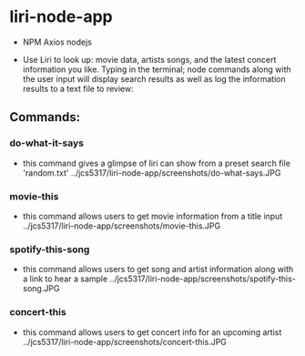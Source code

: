 # liri-node-app
- NPM Axios nodejs 
+ Use Liri to look up: movie data, artists songs, and the latest concert information you like.
Typing in the terminal; node commands along with the user input will display search results as well as log the information results to a text file to review:
## Commands:
### do-what-it-says 
- this command gives a glimpse of liri can show from a preset search file 'random.txt'
../jcs5317/liri-node-app/screenshots/do-what-says.JPG
### movie-this
- this command allows users to get movie information from a title input
../jcs5317/liri-node-app/screenshots/movie-this.JPG
### spotify-this-song
- this command allows users to get song and artist information along with a link to hear a sample
../jcs5317/liri-node-app/screenshots/spotify-this-song.JPG
### concert-this
- this command allows users to get concert info for an upcoming artist
../jcs5317/liri-node-app/screenshots/concert-this.JPG
